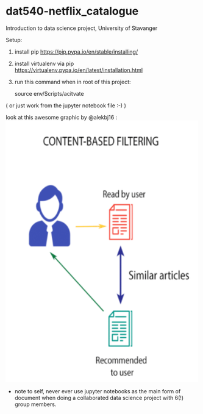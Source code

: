 # dat540-netflix_catalogue
Introduction to data science project, University of Stavanger

Setup:
1. install pip https://pip.pypa.io/en/stable/installing/  

2. install virtualenv via pip https://virtualenv.pypa.io/en/latest/installation.html  

3. run this command when in root of this project:  

    source env/Scripts/acitvate
  
( or just work from the jupyter notebook file :-) )

look at this awesome graphic by @alekbj16 :
![alt text](https://github.com/aSkailand/dat540-netflix_catalogue/blob/master/src/content.PNG)

* note to self, never ever use jupyter notebooks as the main form of document when doing a collaborated data science project with 6(!) group members.
